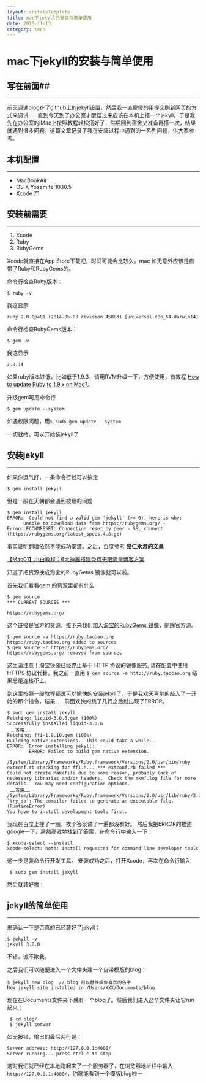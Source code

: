 ```yaml
---
layout: aritcleTemplate
title: mac下jekyll的安装与简单使用
date: 2015-11-13
category: tech
---
```



# mac下jekyll的安装与简单使用 #

## 写在前面##

----------

前天调通blog在了github上的jekyll设置，然后我一直傻傻的用提交刷新网页的方式来调试……直到今天到了办公室才醒悟过来应该在本机上搭一个jekyll。于是我先在办公室的iMac上按照教程轻松搭好了，然后回到宿舍又准备再搭一次，结果就遇到很多问题。这篇文章记录了我在安装过程中遇到的一系列问题，供大家参考。

## 本机配置 ##

----------

 - MacBookAir
 - OS X Yosemite 10.10.5
 - Xcode 7.1

## 安装前需要 ##

----------

 1. Xcode
 2. Ruby
 2. RubyGems

Xcode就直接在App Store下载吧，时间可能会比较久。mac 如无意外应该是自带了Ruby和RubyGems的。

命令行检查Ruby版本：

    $ ruby -v

我这显示

    ruby 2.0.0p481 (2014-05-08 revision 45883) [universal.x86_64-darwin14]

命令行检查RubyGems版本：

    $ gem -v

我这显示

    2.0.14

如果ruby版本过低，比如低于1.9.3，请用RVM升级一下，方便使用，有教程 [How to update Ruby to 1.9.x on Mac?](http://stackoverflow.com/questions/3696564/how-to-update-ruby-to-1-9-x-on-mac)。

升级gem可用命令行

    $ gem update --system
如遇权限问题，用`$ sudo gem update --system`

一切就绪，可以开始装jekyll了

## 安装jekyll ##

----------

如果你运气好，一条命令行就可以搞定

    $ gem install jekyll

但是一般在天朝都会遇到被墙的问题

    $ gem install jekyll
    ERROR:  Could not find a valid gem 'jekyll' (>= 0), here is why:
          Unable to download data from https://rubygems.org/ - Errno::ECONNRESET: Connection reset by peer - SSL_connect (https://rubygems.org/latest_specs.4.8.gz)

事实证明翻墙依然不能成功安装。之后，百度参考 **易仁永澄的文章**

[【Mac01】小白教程：6大神器搭建免费无限流量博客方案](http://www.jianshu.com/p/1d6c56ea886a)

知道了把资源换成淘宝的RubyGems 镜像就可以啦。

首先我们看看gem 的资源里都有什么

    $ gem source
    *** CURRENT SOURCES ***
    
    https://rubygems.org/
这个链接是官方的资源，接下来我们加入[淘宝的RubyGems 镜像](https://ruby.taobao.org)，删除官方源。

    $ gem source -a https://ruby.taobao.org
    https://ruby.taobao.org added to sources
    $ gem source -r https://rubygems.org/
    https://rubygems.org/ removed from sources
这里请注意！淘宝镜像已经停止基于 HTTP 协议的镜像服务, 请在配置中使用 HTTPS 协议代替。我之前一直用
`$ gem source -a http://ruby.taobao.org` 
结果总是连接不上。

到这里按照一般教程都说可以愉快的安装jekyll了，于是我欢天喜地的敲入了一开始的那个指令，结果……前面欢快的跳了几行之后就出现了ERROR。

    $ sudo gem install jekyll
    Fetching: liquid-3.0.6.gem (100%)
    Successfully installed liquid-3.0.6 
     ……省略……
    Fetching: ffi-1.9.10.gem (100%) 
    Building native extensions.  This could take a while... 
    ERROR:  Error installing jekyll: 
		    ERROR: Failed to build gem native extension.
		    /System/Library/Frameworks/Ruby.framework/Versions/2.0/usr/bin/ruby extconf.rb checking for ffi.h... *** extconf.rb failed ***  
	Could not create Makefile due to some reason, probably lack of necessary libraries and/or headers.  Check the mkmf.log file for more details.  You may need configuration options.
	 ……省略…… /System/Library/Frameworks/Ruby.framework/Versions/2.0/usr/lib/ruby/2.0.0/mkmf.rb:434:in `try_do': The compiler failed to generate an executable file. (RuntimeError)
	You have to install development tools first.
 
 我现在百度上搜了一圈，挨个答案试了一遍都没有好。
 然后我把ERROR的描述google一下，果然高效地找到了[答案](_layouts_posts_sitedeployfontimagesjavascriptsstylesheetsresume.pdfabout.htmlindex.htmlportfolio.htmltechblog.html)，在命令行中输入一下：

    $ xcode-select --install
    xcode-select: note: install requested for command line developer tools

这一步是装命令行开发工具。
安装成功之后，打开Xcode，再次在命令行输入
 
     $ sudo gem install jekyll

然后就装好啦！

## jekyll的简单使用 ##

----------

来确认一下是否真的已经装好了jekyll：

    $ jekyll -v
    jekyll 3.0.0

不错，诚不欺我。

之后我们可以随便进入一个文件夹建一个自带模版的blog：

    $ jekyll new blog  // blog 可以替换成你喜欢的名字
    New jekyll site installed in /Users/XXX/Documents/blog.

现在在Documents文件夹下就有一个blog了。然后我们进入这个文件夹让它run起来：

     $ cd blog/
     $ jekyll server

如无报错，输出的最后两行是：

    Server address: http://127.0.0.1:4000/ 
    Server running... press ctrl-c to stop.

这时我们就已经在本地跑起来了一个服务器了，在浏览器地址栏中输入`http://127.0.0.1:4000/`，你就能看到一个模版blog啦～